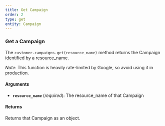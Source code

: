 ```yaml
---
title: Get Campaign
order: 2
type: get
entity: Campaign
---
```


### Get a Campaign

The `customer.campaigns.get(resource_name)` method returns the Campaign identified by a resource_name.

_Note_: This function is heavily rate-limited by Google, so avoid using it in production.

#### Arguments

- **`resource_name`** (_required_): The resource_name of that Campaign

#### Returns

Returns that Campaign as an object.
